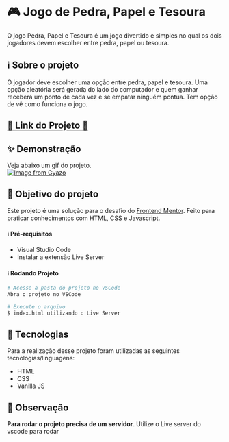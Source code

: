 # 🎮 Jogo de Pedra, Papel e Tesoura

O jogo Pedra, Papel e Tesoura é um jogo divertido e simples no qual os dois jogadores devem escolher entre pedra, papel ou tesoura.

## ℹ Sobre o projeto 
O jogador deve escolher uma opção entre pedra, papel e tesoura. Uma opção aleatória será gerada do lado do computador e quem ganhar receberá um ponto de cada vez e se empatar ninguém pontua. Tem opção de vê como funciona o jogo.

<h2 ><a href="https://vinicyusabreu.github.io/Pedra_papel_tesoura_game/" target="_blank">🚀 Link do Projeto 🚀</a></h2>

## ✨ Demonstração    
Veja abaixo um gif do projeto.</br>
[![Image from Gyazo](https://i.gyazo.com/cb11332557f6c5142996550634e1dd57.gif)](https://gyazo.com/cb11332557f6c5142996550634e1dd57)

## 🎯 Objetivo do projeto
Este projeto é uma solução para o desafio do [Frontend Mentor](https://www.frontendmentor.io/challenges/rock-paper-scissors-game-pTgwgvgH). 
Feito para praticar conhecimentos com HTML, CSS e Javascript.


<h4>ℹ️ Pré-requisitos</h4>

<ul>
    <li>Visual Studio Code</li>
    <li>Instalar a extensão Live Server</li>
</ul>

<h4>ℹ️ Rodando Projeto</h4>

```bash
# Acesse a pasta do projeto no VSCode
Abra o projeto no VSCode

# Execute o arquivo
$ index.html utilizando o Live Server
```

## 🤖 Tecnologias 
Para a realização desse projeto foram utilizadas as seguintes tecnologias/linguagens: 
- HTML
- CSS
- Vanilla JS

 <h2>🛑 Observação</h2>
 <p><strong>Para rodar o projeto precisa de um servidor</strong>. Utilize o Live server do vscode para rodar</p>